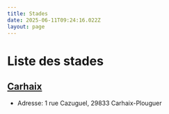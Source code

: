 ```yaml
---
title: Stades
date: 2025-06-11T09:24:16.022Z
layout: page
---
```


# Liste des stades


## [Carhaix](/stades/Carhaix/)
- Adresse: 1 rue Cazuguel, 29833 Carhaix-Plouguer

